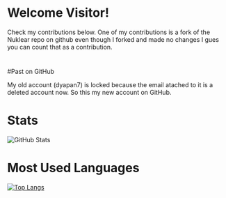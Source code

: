 <h1>Welcome Visitor!</h1>
<p>Check my contributions below. One of my contributions is a fork of the Nuklear repo on github even though I forked and made no changes I gues you can count that as a contribution.</p>

#
#Past on GitHub
<p>My old account (dyapan7) is locked because the email atached to it is a deleted account now. So this my new account on GitHub.</p>


#
# Stats

![GitHub Stats](https://github-readme-stats.vercel.app/api?username=dyapan33&show_icons=true&theme=synthwave)


# Most Used Languages

[![Top Langs](https://github-readme-stats.vercel.app/api/top-langs/?username=dyapan33&layout=compact&theme=synthwave)](https://github.com/anuraghazra/github-readme-stats)

